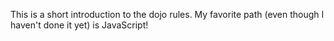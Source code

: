 This is a short introduction to the dojo rules.
My favorite path (even though I haven't done it yet) is JavaScript!
